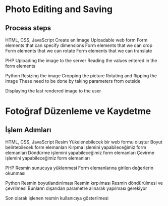 # Photo Editing and Saving

Process steps
-----------------
HTML, CSS, JavaScript
    Create an Image Uploadable web form
    Form elements that can specify dimensions
    Form elements that we can crop
    Form elements that we can rotate
    Form elements that we can translate

PHP
    Uploading the image to the server
    Reading the values ​​entered in the form elements
    
Python
    Resizing the image
    Cropping the picture
    Rotating and flipping the image
    These need to be done by taking parameters from outside

Displaying the last rendered image to the user


# Fotoğraf Düzenleme ve Kaydetme

İşlem Adımları
-----------------
HTML, CSS, JavaScript
    Resim Yükelenebilecek bir web formu oluştur
    Boyut belirtebilecek form elemanları
    Kırpma işlemini yapabileceğimiz form elemanları
    Döndürme işlemini yapabileceğimiz form elemanları
    Çevirme işlemini yapabileceğimiz form elemanları

PHP
    Resmin sunucuya yüklenmesi
    Form elemanlarına girilen değerlerin okunması
    
Python
    Resmin boyutlandırılması
    Resmin kırpılması
    Resmin döndürülmesi ve çevrilmesi
    Bunların dışarıdan parametre alınarak yapılması gerekiyor

Son olarak işlenen resmin kullanıcıya gösterilmesi




